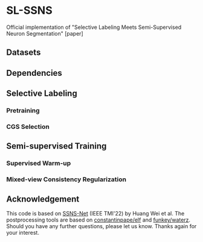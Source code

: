 # SL-SSNS
Official implementation of "Selective Labeling Meets Semi-Supervised Neuron Segmentation" [paper]
## Datasets
## Dependencies
## Selective Labeling
### Pretraining
### CGS Selection
## Semi-supervised Training
### Supervised Warm-up
### Mixed-view Consistency Regularization
## Acknowledgement
This code is based on [SSNS-Net](https://github.com/weih527/SSNS-Net) (IEEE TMI'22) by Huang Wei et al. The postprocessing tools are based on [constantinpape/elf](https://github.com/constantinpape/elf) and [funkey/waterz](https://github.com/funkey/waterz). Should you have any further questions, please let us know. Thanks again for your interest.
